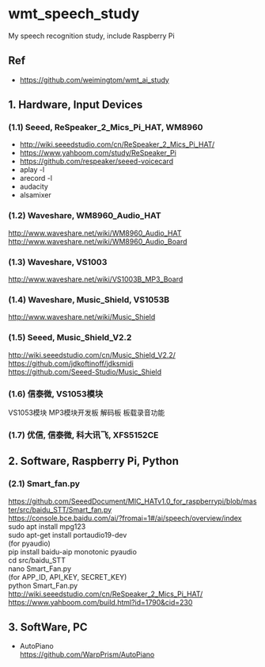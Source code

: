 # wmt_speech_study
My speech recognition study, include Raspberry Pi  

## Ref  
* https://github.com/weimingtom/wmt_ai_study  

## 1. Hardware, Input Devices  

### (1.1) Seeed, ReSpeaker_2_Mics_Pi_HAT, WM8960    
* http://wiki.seeedstudio.com/cn/ReSpeaker_2_Mics_Pi_HAT/  
* https://www.yahboom.com/study/ReSpeaker_Pi  
* https://github.com/respeaker/seeed-voicecard  
* aplay -l  
* arecord -l  
* audacity  
* alsamixer  

### (1.2) Waveshare, WM8960_Audio_HAT  
http://www.waveshare.net/wiki/WM8960_Audio_HAT  
http://www.waveshare.net/wiki/WM8960_Audio_Board  

### (1.3) Waveshare, VS1003  
http://www.waveshare.net/wiki/VS1003B_MP3_Board  

### (1.4) Waveshare, Music_Shield, VS1053B    
http://www.waveshare.net/wiki/Music_Shield  

### (1.5) Seeed, Music_Shield_V2.2  
http://wiki.seeedstudio.com/cn/Music_Shield_V2.2/  
https://github.com/jdkoftinoff/jdksmidi  
https://github.com/Seeed-Studio/Music_Shield  

### (1.6) 信泰微, VS1053模块    
VS1053模块 MP3模块开发板 解码板 板载录音功能  

### (1.7) 优信, 信泰微, 科大讯飞, XFS5152CE  

## 2. Software, Raspberry Pi, Python    

### (2.1) Smart_fan.py  
https://github.com/SeeedDocument/MIC_HATv1.0_for_raspberrypi/blob/master/src/baidu_STT/Smart_fan.py  
https://console.bce.baidu.com/ai/?fromai=1#/ai/speech/overview/index  
sudo apt install mpg123  
sudo apt-get install portaudio19-dev  
(for pyaudio)  
pip install baidu-aip monotonic pyaudio  
cd src/baidu_STT  
nano Smart_Fan.py  
(for APP_ID, API_KEY, SECRET_KEY)  
python Smart_Fan.py  
http://wiki.seeedstudio.com/cn/ReSpeaker_2_Mics_Pi_HAT/  
https://www.yahboom.com/build.html?id=1790&cid=230  

## 3. SoftWare, PC  
* AutoPiano  
https://github.com/WarpPrism/AutoPiano  
